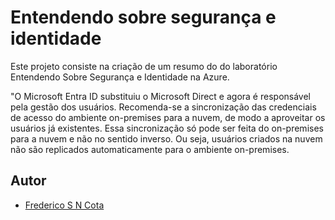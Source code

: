 # Entendendo sobre segurança e identidade

Este projeto consiste na criação de um resumo do do laboratório Entendendo Sobre Segurança e Identidade na Azure.

"O Microsoft Entra ID substituiu o Microsoft Direct e agora é responsável pela gestão dos usuários. Recomenda-se a sincronização das credenciais de acesso do ambiente on-premises para a nuvem, de modo a aproveitar os usuários já existentes. Essa sincronização só pode ser feita do on-premises para a nuvem e não no sentido inverso. Ou seja, usuários criados na nuvem não são replicados automaticamente para o ambiente on-premises.

## Autor

- [Frederico S N Cota](https://github.com/FredericoSander)
